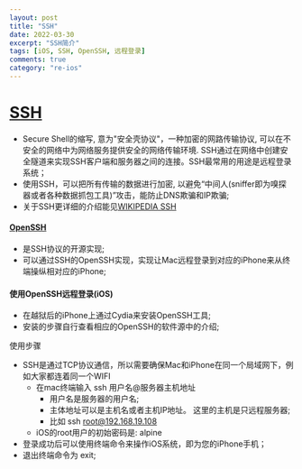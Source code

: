 ```yaml
---
layout: post
title: "SSH"
date: 2022-03-30
excerpt: "SSH简介"
tags: [iOS, SSH, OpenSSH, 远程登录]
comments: true
category: "re-ios"
---
```


# [SSH](https://www.ietf.org/rfc/rfc4251.txt)

* Secure Shell的缩写, 意为"安全壳协议"，一种加密的网路传输协议, 可以在不安全的网络中为网络服务提供安全的网络传输环境. SSH通过在网络中创建安全隧道来实现SSH客户端和服务器之间的连接。SSH最常用的用途是远程登录系统；
* 使用SSH，可以把所有传输的数据进行加密, 以避免“中间人(sniffer即为嗅探器或者各种数据抓包工具)”攻击，能防止DNS欺骗和IP欺骗;
* 关于SSH更详细的介绍能见[WIKIPEDIA SSH](https://zh.wikipedia.org/wiki/Secure_Shell)

#### [OpenSSH](https://www.openssh.com)

* 是SSH协议的开源实现;
* 可以通过SSH的OpenSSH实现，实现让Mac远程登录到对应的iPhone来从终端操纵相对应的iPhone;

#### 使用OpenSSH远程登录(iOS)
* 在越狱后的iPhone上通过Cydia来安装OpenSSH工具;
* 安装的步骤自行查看相应的OpenSSH的软件源中的介绍;

使用步骤

* SSH是通过TCP协议通信，所以需要确保Mac和iPhone在同一个局域网下，例如大家都连着同一个WIFI
	* 在mac终端输入 ssh 用户名@服务器主机地址  
		* 用户名是服务器的用户名;
		* 主体地址可以是主机名或者主机IP地址。 这里的主机是只远程服务器;
		* 比如 ssh root@192.168.19.108
	* iOS的root用户的初始密码是: alpine
* 登录成功后可以使用终端命令来操作iOS系统，即为您的iPhone手机；
* 退出终端命令为 exit;








 
